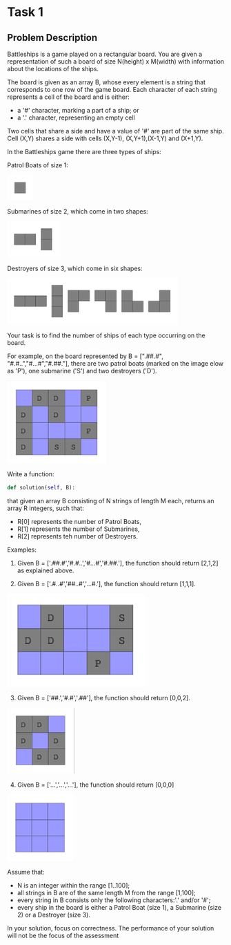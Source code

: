 # Task 1

## Problem Description

Battleships is a game played on a rectangular board. You are given a representation of such a board of size N(height) x M(width) with information about the locations of the ships.

The board is given as an array B, whose every element is a string that corresponds to one row of the game board. Each character of each string represents a cell of the board and is either:
- a '#' character, marking a part of a ship; or
- a '.' character, representing an empty cell

Two cells that share a side and have a value of '#' are part of the same ship. Cell (X,Y) shares a side with cells (X,Y-1), (X,Y+1),(X-1,Y) and (X+1,Y).

In the Battleships game there are three types of ships:

Patrol Boats of size 1:

![PatrolBoat](assets/patrolboat.png)

Submarines of size 2, which come in two shapes:

![Submarine](assets/submarine.png)

Destroyers of size 3, which come in six shapes:

![Destroyer](assets/destroyer.png)

Your task is to find the number of ships of each type occurring on the board.

For example, on the board represented by B = [".##.#", "#.#..","#...#","#.##."], there are two patrol boats (marked on the image elow as 'P'), one submarine ('S') and two destroyers ('D').

![Case1](assets/case1.png)


Write a function:
```py
def solution(self, B):
```
that given an array B consisting of N strings of length M each, returns an array R integers, such that:
- R[0] represents the number of Patrol Boats,
- R[1] represents the number of Submarines,
- R[2] represents teh number of Destroyers.

Examples:

1. Given B = ['.##.#','#.#..','#...#','#.##.'], the function should return [2,1,2] as explained above.

2. Given B = ['.#..#','##..#','...#.'], the function should return [1,1,1].

![Case2](assets/case2.png)

3. Given B = ['##.','#.#','.##'], the function should return [0,0,2].

![Case3](assets/case3.png)

4. Given B = ['...','...','...'], the function should return [0,0,0]

![Case4](assets/case4.png)

Assume that:
- N is an integer within the range [1..100];
- all strings in B are of the same length M from the range [1,100];
- every string in B consists only the following characters:'.' and/or '#';
- every ship in the board is either a Patrol Boat (size 1), a Submarine (size 2) or a Destroyer (size 3).

In your solution, focus on correctness. The performance of your solution will not be the focus of the assessment